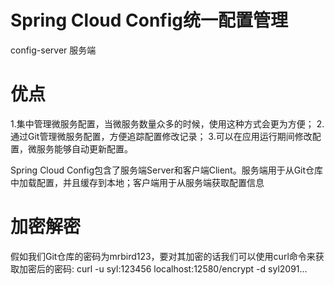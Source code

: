 # Spring Cloud Config统一配置管理
config-server 服务端


# 优点
1.集中管理微服务配置，当微服务数量众多的时候，使用这种方式会更为方便；
2.通过Git管理微服务配置，方便追踪配置修改记录；
3.可以在应用运行期间修改配置，微服务能够自动更新配置。

Spring Cloud Config包含了服务端Server和客户端Client。服务端用于从Git仓库中加载配置，并且缓存到本地；客户端用于从服务端获取配置信息
# 加密解密
假如我们Git仓库的密码为mrbird123，要对其加密的话我们可以使用curl命令来获取加密后的密码:
curl -u syl:123456 localhost:12580/encrypt -d syl2091...